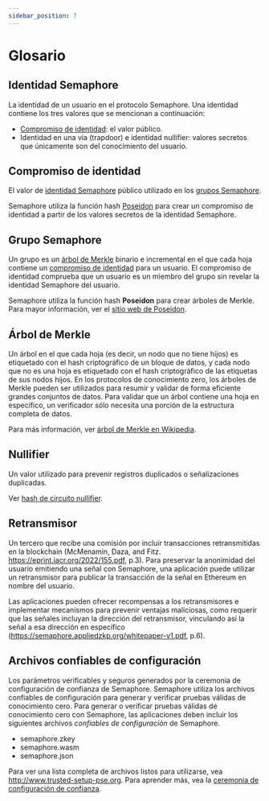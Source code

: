 ```yaml
---
sidebar_position: 7
---
```


# Glosario

## Identidad Semaphore

La identidad de un usuario en el protocolo Semaphore. 
Una identidad contiene los tres valores que se mencionan a continuación:

-   [Compromiso de identidad](#identity-commitment): el valor público.
-   Identidad en una vía (trapdoor) e identidad nullifier: valores secretos que únicamente son del conocimiento del usuario.

## Compromiso de identidad

El valor de [identidad Semaphore](#semaphore-identity) público utilizado en los [grupos Semaphore](#semaphore-group).

Semaphore utiliza la función hash [Poseidon](https://www.poseidon-hash.info/) para crear un compromiso de identidad a partir de los valores secretos de la identidad Semaphore. 

## Grupo Semaphore 

Un grupo es un [árbol de Merkle](#merkle-tree) binario e incremental en el que cada hoja contiene un [compromiso de identidad](#identity-commitment) para un usuario.
El compromiso de identidad comprueba que un usuario es un miembro del grupo sin revelar la identidad Semaphore del usuario.

Semaphore utiliza la función hash **Poseidon** para crear árboles de Merkle.
Para mayor información, ver el [sitio web de Poseidon](https://www.poseidon-hash.info/).

## Árbol de Merkle 

Un árbol en el que cada hoja (es decir, un nodo que no tiene hijos) es etiquetado con el hash criptográfico de un bloque de datos,
y cada nodo que no es una hoja es etiquetado con el hash criptográfico de las etiquetas de sus nodos hijos. 
En los protocolos de conocimiento zero, los árboles de Merkle pueden ser utilizados para resumir y validar de forma eficiente grandes conjuntos de datos. 
Para validar que un árbol contiene una hoja en específico, un verificador sólo necesita una porción de la estructura completa de datos. 

Para más información, ver [árbol de Merkle en Wikipedia](https://es.wikipedia.org/wiki/%C3%81rbol_de_Merkle).

## Nullifier

Un valor utilizado para prevenir registros duplicados o señalizaciones duplicadas. 

Ver [hash de circuito nullifier](/docs/technical-reference/circuits/#nullifier-hash).

## Retransmisor

Un tercero que recibe una comisión por incluir transacciones retransmitidas en la blockchain (McMenamin, Daza, and Fitz. https://eprint.iacr.org/2022/155.pdf, p.3).
Para preservar la anonimidad del usuario emitiendo una señal con Semaphore, una aplicación puede utilizar un retransmisor para publicar la transacción de la señal en Ethereum en nombre del usuario.

Las aplicaciones pueden ofrecer recompensas a los retransmisores e implementar mecanismos para prevenir ventajas maliciosas, como requerir que las señales incluyan la dirección del retransmisor, vinculando así la señal a esa dirección en específico (https://semaphore.appliedzkp.org/whitepaper-v1.pdf, p.6).

## Archivos confiables de configuración

Los parámetros verificables y seguros generados por la ceremonia de configuración de confianza de Semaphore.
Semaphore utiliza los archivos confiables de configuración para generar y verificar pruebas válidas de conocimiento cero.
Para generar o verificar pruebas válidas de conocimiento cero con Semaphore, las aplicaciones deben incluir los siguientes archivos _confiables de configuración_ de Semaphore. 

-   semaphore.zkey
-   semaphore.wasm
-   semaphore.json

Para ver una lista completa de archivos listos para utilizarse, vea <http://www.trusted-setup-pse.org>.
Para aprender más, vea la [ceremonia de configuración de confianza](https://storage.googleapis.com/trustedsetup-a86f4.appspot.com/semaphore/semaphore_top_index.html).

